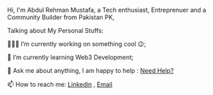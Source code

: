 Hi, I'm Abdul Rehman Mustafa, a Tech enthusiast, Entreprenuer and a Community Builder from Pakistan PK,

Talking about My Personal Stuffs:

👨🏽‍💻 I’m currently working on something cool 😉;

🌱 I’m currently learning Web3 Development;

💬 Ask me about anything, I am happy to help : [Need Help?](https://linkedin.com/in/abdulrehmandev)

📫 How to reach me: [Linkedin](https://linkedin.com/in/abdulrehmandev) , [Email](Mailto:rehman@taxwala.pk)

<!---
AbdulRehman16/AbdulRehman16 is a ✨ special ✨ repository because its `README.md` (this file) appears on your GitHub profile.
You can click the Preview link to take a look at your changes.
--->
